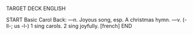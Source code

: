 TARGET DECK
ENGLISH

START
Basic
Carol
Back: —n. Joyous song, esp. A christmas hymn. —v. (-ll-; us -l-) 1 sing carols. 2 sing joyfully. [french]
END
